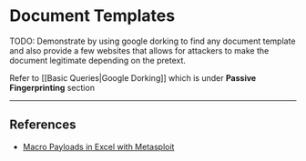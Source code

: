 # Document Templates

TODO: Demonstrate by using google dorking to find any document template and also provide a few websites that allows for attackers to make the document legitimate depending on the pretext.

Refer to [[Basic Queries|Google Dorking]] which is under **Passive Fingerprinting** section

---
## References

- [Macro Payloads in Excel with Metasploit](https://www.manitonetworks.com/security/2016/8/15/macro-payloads-in-excel-with-metasploit)